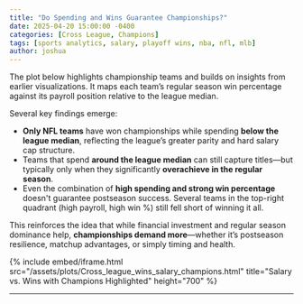 ```yaml
---
title: "Do Spending and Wins Guarantee Championships?"
date: 2025-04-20 15:00:00 -0400
categories: [Cross League, Champions]
tags: [sports analytics, salary, playoff wins, nba, nfl, mlb]
author: joshua
---
```


The plot below highlights championship teams and builds on insights from earlier visualizations. It maps each team’s regular season win percentage against its payroll position relative to the league median.

Several key findings emerge:
- **Only NFL teams** have won championships while spending **below the league median**, reflecting the league’s greater parity and hard salary cap structure.
- Teams that spend **around the league median** can still capture titles—but typically only when they significantly **overachieve in the regular season**.
- Even the combination of **high spending and strong win percentage** doesn't guarantee postseason success. Several teams in the top-right quadrant (high payroll, high win %) still fell short of winning it all.

This reinforces the idea that while financial investment and regular season dominance help, **championships demand more**—whether it’s postseason resilience, matchup advantages, or simply timing and health.

{% include embed/iframe.html 
  src="/assets/plots/Cross_league_wins_salary_champions.html" 
  title="Salary vs. Wins with Champions Highlighted" 
  height="700"
%}

---

